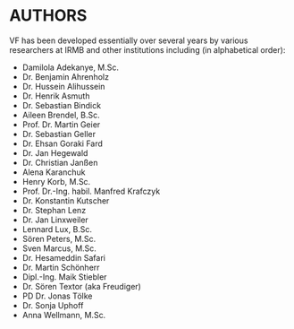 <!-- SPDX-License-Identifier: CC-BY-4.0 -->
<!-- SPDX-FileCopyrightText: Copyright © VirtualFluids Project contributors, see AUTHORS.md in root folder -->
# AUTHORS
VF has been developed essentially over several years by various researchers at IRMB and other institutions including (in alphabetical order):


- Damilola Adekanye, M.Sc.
- Dr. Benjamin Ahrenholz
- Dr. Hussein Alihussein
- Dr. Henrik Asmuth
- Dr. Sebastian Bindick
- Aileen Brendel, B.Sc.
- Prof. Dr. Martin Geier
- Dr. Sebastian Geller
- Dr. Ehsan Goraki Fard
- Dr. Jan Hegewald
- Dr. Christian Janßen
- Alena Karanchuk
- Henry Korb, M.Sc.
- Prof. Dr.-Ing. habil. Manfred Krafczyk
- Dr. Konstantin Kutscher
- Dr. Stephan Lenz
- Dr. Jan Linxweiler
- Lennard Lux, B.Sc.
- Sören Peters, M.Sc.
- Sven Marcus, M.Sc.
- Dr. Hesameddin Safari
- Dr. Martin Schönherr
- Dipl.-Ing. Maik Stiebler
- Dr. Sören Textor (aka Freudiger)
- PD Dr. Jonas Tölke
- Dr. Sonja Uphoff
- Anna Wellmann, M.Sc.
